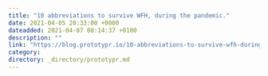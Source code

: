 ```yaml
---
title: "10 abbreviations to survive WFH, during the pandemic."
date: 2021-04-05 20:33:00 +0000
dateadded: 2021-04-07 08:14:37 +0100
description: ""
link: "https://blog.prototypr.io/10-abbreviations-to-survive-wfh-during-the-pandemic-ae9ba596503d?source=rss----eb297ea1161a---4"
category:
directory: _directory/prototypr.md
---
```

